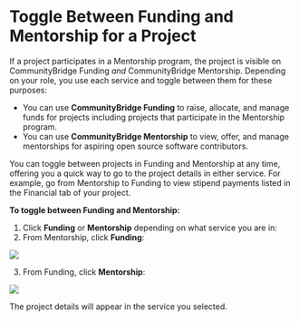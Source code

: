 # Toggle Between Funding and Mentorship for a Project

If a project participates in a Mentorship program, the project is visible on CommunityBridge Funding _and_ CommunityBridge Mentorship. Depending on your role, you use each service and toggle between them for these purposes:

* You can use **CommunityBridge Funding** to raise, allocate, and manage funds for projects including projects that participate in the Mentorship program.
* You can use **CommunityBridge Mentorship** to view, offer, and manage mentorships for aspiring open source software contributors.

You can toggle between projects in Funding and Mentorship at any time, offering you a quick way to go to the project details in either service. For example, go from Mentorship to Funding to view stipend payments listed in the Financial tab of your project.

**To toggle between Funding and Mentorship:**

1. Click **Funding** or **Mentorship** depending on what service you are in:
2. From Mentorship, click **Funding**:

![](https://gblobscdn.gitbook.com/assets%2Flinux-foundation-documentation%2F-M2D_dS1B24qzcG9ihj9%2F-M2Dc-_Yef3GZQgJ0g3W%2F7416652.png?generation=1584014563815677&alt=media)

 3. From Funding, click **Mentorship**:

![](https://gblobscdn.gitbook.com/assets%2Flinux-foundation-documentation%2F-M2D_dS1B24qzcG9ihj9%2F-M2Dc-_Xk2bBoBLkEz4w%2F7416651.png?generation=1584014563813307&alt=media)

The project details will appear in the service you selected.


